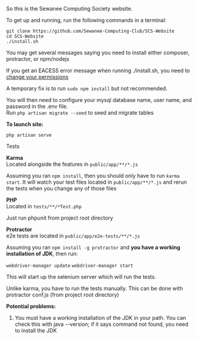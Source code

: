 So this is the Sewanee Computing Society website. 

To get up and running, run the following commands in a terminal:

`git clone https://github.com/Sewanee-Computing-Club/SCS-Website`<br>
`cd SCS-Website`<br>
`./install.sh`<br>

You may get several messages saying you need to install either composer, protractor, or npm/nodejs

If you get an EACESS error message when running ./install.sh, you need to 
<a href="https://docs.npmjs.com/getting-started/fixing-npm-permissions">change your permissions</a>

A temporary fix is to run `sudo npm install` but not recommended.

You will then need to configure your mysql database name,
user name, and password in the .env file. <br>
Run `php artisan migrate --seed` to seed and migrate tables

<strong>To launch site:</strong>

`php artisan serve`


Tests

<strong>Karma</strong><br>
Located alongside the features in `public/app/**/*.js`

Assuming you ran `npm install`, then you should only 
have to run `karma start`. It will watch your test files 
located in `public/app/**/*.js` and rerun the tests when you change
any of those files

<strong>PHP</strong><br>
Located in `tests/**/*Test.php`

Just run phpunit from project root directory 

<strong>Protractor</strong><br>
e2e tests are located in `public/app/e2e-tests/**/*.js`

Assuming you ran `npm install -g protractor` and <strong>you have a working installation of JDK</strong>, then run:

`webdriver-manager update`
`webdriver-manager start`

This will start up the selenium server which will run the tests.

Unlike karma, you have to run the tests manually.
This can be done with protractor conf.js (from project root directory)

<strong>Potential problems:</strong>

1. You must have a working installation of the JDK in your path.
You can check this with java --version; if it says command not found, you need to install the JDK

